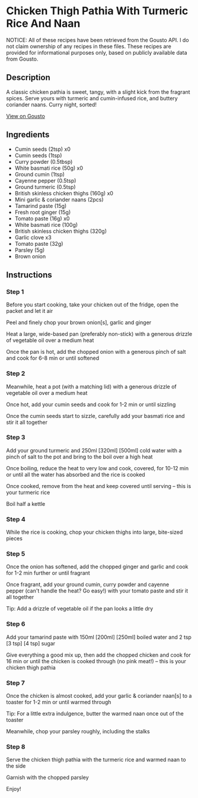 # Chicken Thigh Pathia With Turmeric Rice And Naan

NOTICE: All of these recipes have been retrieved from the Gousto API. I do not claim ownership of any recipes in these files. These recipes are provided for informational purposes only, based on publicly available data from Gousto.

## Description

A classic chicken pathia is sweet, tangy, with a slight kick from the fragrant spices. Serve yours with turmeric and cumin-infused rice, and buttery coriander naans. Curry night, sorted!

[View on Gousto](https://www.gousto.co.uk/recipes/cookbook/chicken-pathia-turmeric-rice-naan)

## Ingredients

- Cumin seeds (2tsp) x0
- Cumin seeds (1tsp)
- Curry powder (0.5tbsp)
- White basmati rice (50g) x0
- Ground cumin (1tsp)
- Cayenne pepper (0.5tsp)
- Ground turmeric (0.5tsp)
- British skinless chicken thighs (160g) x0
- Mini garlic & coriander naans (2pcs)
- Tamarind paste (15g)
- Fresh root ginger (15g)
- Tomato paste (16g) x0
- White basmati rice (100g)
- British skinless chicken thighs (320g)
- Garlic clove x3
- Tomato paste (32g)
- Parsley (5g)
- Brown onion

## Instructions


### Step 1

Before you start cooking, take your chicken out of the fridge, open the packet and let it air

Peel and finely chop your brown onion[s], garlic and ginger

Heat a large, wide-based pan (preferably non-stick) with a generous drizzle of vegetable oil over a medium heat

Once the pan is hot, add the chopped onion with a generous pinch of salt and cook for 6-8 min or until softened


### Step 2

Meanwhile, heat a pot (with a matching lid) with a generous drizzle of vegetable oil over a medium heat

Once hot, add your cumin seeds and cook for 1-2 min or until sizzling

Once the cumin seeds start to sizzle, carefully add your basmati rice and stir it all together


### Step 3

Add your ground turmeric and 250ml<span class="text-danger"> <span class="text-purple">[320ml]</span> [500ml]</span> cold water with a pinch of salt to the pot and bring to the boil over a high heat

Once boiling, reduce the heat to very low and cook, covered, for 10-12 min or until all the water has absorbed and the rice is cooked

Once cooked, remove from the heat and keep covered until serving – this is your turmeric rice

Boil half a kettle


### Step 4

While the rice is cooking, chop your chicken thighs into large, bite-sized pieces


### Step 5

Once the onion has softened, add the chopped ginger and garlic and cook for 1-2 min further or until fragrant

Once fragrant, add your ground cumin, curry powder and cayenne pepper (can't handle the heat? Go easy!) with your tomato paste and stir it all together

Tip: Add a drizzle of vegetable oil if the pan looks a little dry


### Step 6

Add your tamarind paste with 150ml<span class="text-purple"> [200ml] </span><span class="text-danger">[250ml]</span> boiled water and 2<span class="text-danger"> </span>tsp<span class="text-danger"> <span class="text-purple">[3 tsp]</span> [4 tsp]</span> sugar

Give everything a good mix up, then add the chopped chicken and cook for 16 min or until the chicken is cooked through (no pink meat!) – this is your chicken thigh pathia


### Step 7

Once the chicken is almost cooked, add your garlic & coriander naan[s] to a toaster for 1-2 min or until warmed through

Tip: For a little extra indulgence, butter the warmed naan once out of the toaster

Meanwhile, chop your parsley roughly, including the stalks

### Step 8

Serve the chicken thigh pathia with the turmeric rice and warmed naan to the side

Garnish with the chopped parsley

Enjoy!


